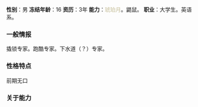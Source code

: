 **性别**：男
**冻结年龄**：16
**资历**：3年
**能力**：<font color="#c4bd97">琥珀月</font>。鼯鼠。
**职业**：大学生。英语系。

### 一般情报
撬锁专家。跑酷专家。下水道（？）专家。


### 性格特点
前期无口


### 关于能力